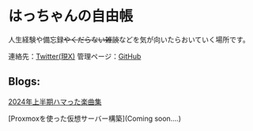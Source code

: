 # はっちゃんの自由帳

人生経験や備忘録~~やくだらない雑談~~などを気が向いたらおいていく場所です。

連絡先：[Twitter(現X)](https://x.com/obukun_quality?s=20)
管理ページ：[GitHub](https://github.com/Hatchan-Desire/Hatchan-Desire.github.io)

## Blogs:

[2024年上半期ハマった楽曲集](docs/musics_e2024.md)

[Proxmoxを使った仮想サーバー構築](Coming soon....)
